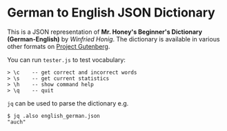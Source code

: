# German to English JSON Dictionary

This is a JSON representation of **Mr. Honey's Beginner's Dictionary (German-English)** by *Winfried Honig*. The dictionary is available in various other formats on [Project Gutenberg](http://www.gutenberg.org/ebooks/3212).

You can run `tester.js` to test vocabulary:
```
> \c	-- get correct and incorrect words
> \s	-- get current statistics
> \h 	-- show command help
> \q	-- quit
```

`jq` can be used to parse the dictionary e.g.

```
$ jq .also english_german.json
"auch"
```
